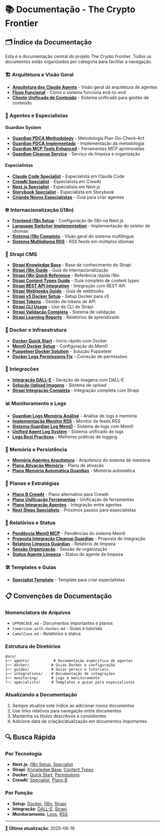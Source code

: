 # 📚 Documentação - The Crypto Frontier

## 🗂️ Índice da Documentação

Esta é a documentação central do projeto The Crypto Frontier. Todos os documentos estão organizados por categoria para facilitar a navegação.

### 🏗️ Arquitetura e Visão Geral

- [**Arquitetura dos Claude Agents**](./claude-agents-architecture.md) - Visão geral da arquitetura de agentes
- [**Fluxo Funcional**](./guides/README_FLUXO_FUNCIONAL.md) - Como o sistema funciona end-to-end
- [**Cliente Unificado de Conteúdo**](./CLIENTE_UNIFICADO_CONTEUDO.md) - Sistema unificado para gestão de conteúdo

### 🤖 Agentes e Especialistas

#### Guardian System
- [**Guardian PDCA Methodology**](./GUARDIAN-PDCA-METHODOLOGY.md) - Metodologia Plan-Do-Check-Act
- [**Guardian PDCA Implementado**](./GUARDIAN-PDCA-IMPLEMENTADO.md) - Implementação da metodologia
- [**Guardian MCP Tools Enhanced**](./GUARDIAN-MCP-TOOLS-ENHANCED.md) - Ferramentas MCP aprimoradas
- [**Guardian Cleanup Service**](./GUARDIAN-CLEANUP-SERVICE.md) - Serviço de limpeza e organização

#### Especialistas
- [**Claude Code Specialist**](./claude-code-specialist.md) - Especialista em Claude Code
- [**CrewAI Specialist**](./agents/CREWAI-SPECIALIST-AGENT.md) - Especialista em CrewAI
- [**Next.js Specialist**](./agents/NEXTJS-SPECIALIST-AGENT.md) - Especialista em Next.js
- [**Storybook Specialist**](./agents/STORYBOOK-SPECIALIST-AGENT.md) - Especialista em Storybook
- [**Criando Novos Especialistas**](./CRIANDO_AGENTES_ESPECIALISTAS.md) - Guia para criar agentes

### 🌐 Internacionalização (i18n)

- [**Frontend i18n Setup**](./frontend-i18n-setup.md) - Configuração de i18n no Next.js
- [**Language Switcher Implementation**](./frontend-language-switcher-implementation.md) - Implementação do seletor de idiomas
- [**Sistema i18n Completo**](./sistema-i18n-completo.md) - Visão geral do sistema multilíngue
- [**Sistema Multiidioma RSS**](./sistema-multiidioma-rss.md) - RSS feeds em múltiplos idiomas

### 📡 Strapi CMS

- [**Strapi Knowledge Base**](./strapi-knowledge-base.md) - Base de conhecimento do Strapi
- [**Strapi i18n Guide**](./strapi-i18n-guide.md) - Guia de internacionalização
- [**Strapi i18n Quick Reference**](./strapi-i18n-quick-reference.md) - Referência rápida i18n
- [**Strapi Content Types Guide**](./strapi-content-types-guia-completo.md) - Guia completo de content types
- [**Strapi REST API Integration**](./strapi-rest-api-integration.md) - Integração com REST API
- [**Strapi Webhooks Guide**](./strapi-webhooks-guide.md) - Guia de webhooks
- [**Strapi v5 Docker Setup**](./strapi-v5-docker-setup.md) - Setup Docker para v5
- [**Strapi Tokens**](./strapi-tokens.md) - Gestão de tokens de API
- [**Strapi CLI Usage**](./strapi-cli-usage.md) - Uso da CLI do Strapi
- [**Strapi Validação Completa**](./strapi-validacao-completa.md) - Sistema de validação
- [**Strapi Learning Reports**](./strapi-specialist-learning-report.md) - Relatórios de aprendizado

### 🐳 Docker e Infraestrutura

- [**Docker Quick Start**](./docker/DOCKER_QUICK_START.md) - Início rápido com Docker
- [**Mem0 Docker Setup**](./docker/MEM0-DOCKER-SETUP.md) - Configuração do Mem0
- [**Puppeteer Docker Solution**](./docker/PUPPETEER-DOCKER-SOLUTION.md) - Solução Puppeteer
- [**Docker Logs Permissions Fix**](./docker-logs-permissions-fix.md) - Correção de permissões

### 🔄 Integrações

- [**Integração DALL-E**](./integrations/INTEGRACAO_DALLE.md) - Geração de imagens com DALL-E
- [**Solução Upload Imagens**](./integrations/SOLUCAO_UPLOAD_IMAGENS.md) - Sistema de upload
- [**Strapi Integração Completa**](./strapi-integracao-completa.md) - Integração completa com Strapi

### 📊 Monitoramento e Logs

- [**Guardian Logs Memória Análise**](./monitoring/GUARDIAN_LOGS_MEMORIA_ANALISE.md) - Análise de logs e memória
- [**Implementação Monitor RSS**](./monitoring/IMPLEMENTACAO_MONITOR_RSS.md) - Monitor de feeds RSS
- [**Sistema Guardian Log Mem0**](./monitoring/SISTEMA-GUARDIAN-LOG-MEM0.md) - Sistema de logs com Mem0
- [**Unified Agent Log System**](./monitoring/UNIFIED-AGENT-LOG-SYSTEM.md) - Sistema unificado de logs
- [**Logs Best Practices**](./logs-best-practices.md) - Melhores práticas de logging

### 🧠 Memória e Persistência

- [**Memória Agentes Arquitetura**](./memoria-agentes-arquitetura.md) - Arquitetura do sistema de memória
- [**Plano Ativação Memória**](./plano-ativacao-memoria-agentes.md) - Plano de ativação
- [**Plano Memória Automática Guardian**](./PLANO_MEMORIA_AUTOMATICA_GUARDIAN.md) - Memória automática

### 🚀 Planos e Estratégias

- [**Plano B CrewAI**](./PLANO-B-CREWAI.md) - Plano alternativo para CrewAI
- [**Plano Unificação Ferramentas**](./PLANO-UNIFICACAO-FERRAMENTAS.md) - Unificação de ferramentas
- [**Plano Integração Agentes**](./plano-integracao-agentes.md) - Integração entre agentes
- [**Next Steps Specialists**](./next-steps-specialists.md) - Próximos passos para especialistas

### 📝 Relatórios e Status

- [**Pendência Mem0 MCP**](./PENDENCIA-MEM0-MCP.md) - Pendências do sistema Mem0
- [**Proposta Integração Cleanup Guardian**](./PROPOSTA-INTEGRACAO-CLEANUP-GUARDIAN.md) - Proposta de integração
- [**Relatório Limpeza Guardian**](./RELATORIO_LIMPEZA_GUARDIAN_2025-06-15.md) - Relatório de limpeza
- [**Sessão Organização**](./SESSAO-ORGANIZACAO-2025-06-15.md) - Sessão de organização
- [**Status Agente Limpeza**](./STATUS-AGENTE-LIMPEZA.md) - Status do agente de limpeza

### 🛠️ Templates e Guias

- [**Specialist Template**](./specialists/SPECIALIST_TEMPLATE.md) - Template para criar especialistas

## 📋 Convenções de Documentação

### Nomenclatura de Arquivos

- `UPPERCASE.md` - Documentos importantes e planos
- `lowercase-with-dashes.md` - Guias e tutoriais
- `CamelCase.md` - Relatórios e status

### Estrutura de Diretórios

```
docs/
├── agents/           # Documentação específica de agentes
├── docker/          # Guias Docker e configuração
├── guides/          # Guias gerais e tutoriais
├── integrations/    # Documentação de integrações
├── monitoring/      # Logs e monitoramento
└── specialists/     # Templates e guias para especialistas
```

### Atualizando a Documentação

1. Sempre atualize este índice ao adicionar novos documentos
2. Use links relativos para navegação entre documentos
3. Mantenha os títulos descritivos e consistentes
4. Adicione data de criação/atualização em documentos importantes

## 🔍 Busca Rápida

### Por Tecnologia
- **Next.js**: [i18n Setup](./frontend-i18n-setup.md), [Specialist](./agents/NEXTJS-SPECIALIST-AGENT.md)
- **Strapi**: [Knowledge Base](./strapi-knowledge-base.md), [Content Types](./strapi-content-types-guia-completo.md)
- **Docker**: [Quick Start](./docker/DOCKER_QUICK_START.md), [Permissions](./docker-logs-permissions-fix.md)
- **CrewAI**: [Specialist](./agents/CREWAI-SPECIALIST-AGENT.md), [Plano B](./PLANO-B-CREWAI.md)

### Por Função
- **Setup**: [Docker](./docker/DOCKER_QUICK_START.md), [i18n](./frontend-i18n-setup.md), [Strapi](./strapi-v5-docker-setup.md)
- **Integração**: [DALL-E](./integrations/INTEGRACAO_DALLE.md), [Strapi](./strapi-integracao-completa.md)
- **Monitoramento**: [Logs](./monitoring/UNIFIED-AGENT-LOG-SYSTEM.md), [RSS](./monitoring/IMPLEMENTACAO_MONITOR_RSS.md)

---

📅 **Última atualização**: 2025-06-16